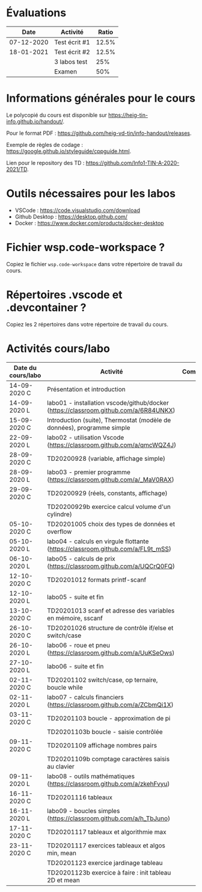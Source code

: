 # Évaluations

| Date | Activité | Ratio |
|---|---|---|
| 07-12-2020 | Test écrit #1 | 12.5% |
| 18-01-2021 | Test écrit #2 | 12.5% |
|   | 3 labos test | 25% |
|   | Examen | 50% |

# Informations générales pour le cours

Le polycopié du cours est disponible sur https://heig-tin-info.github.io/handout/.

Pour le format PDF :  https://github.com/heig-vd-tin/info-handout/releases.

Exemple de règles de codage : https://google.github.io/styleguide/cppguide.html.

Lien pour le repository des TD : https://github.com/Info1-TIN-A-2020-2021/TD.

# Outils nécessaires pour les labos

- VSCode : https://code.visualstudio.com/download
- Github Desktop : https://desktop.github.com/
- Docker : https://www.docker.com/products/docker-desktop

# Fichier wsp.code-workspace ?

Copiez le fichier `wsp.code-workspace` dans votre répertoire de travail du cours.

# Répertoires .vscode et .devcontainer ?

Copiez les 2 répertoires dans votre répertoire de travail du cours.

# Activités cours/labo
| Date du cours/labo | Activité | Commentaire |
|---|---|---|
|14-09-2020 C | Présentation et introduction |  |
|14-09-2020 L | labo01 - installation vscode/github/docker (https://classroom.github.com/a/6R84UNKX) |  |
|15-09-2020 C | Introduction (suite), Thermostat (modèle de données), programme simple |  |
|22-09-2020 L | labo02 - utilisation Vscode (https://classroom.github.com/a/qmcWQZ4J) |  |
|28-09-2020 C | TD20200928 (variable, affichage simple) |  |
|28-09-2020 L | labo03 - premier programme (https://classroom.github.com/a/_MaV0RAX) |  |
|29-09-2020 C | TD20200929 (réels, constants, affichage) |  |
| | TD20200929b exercice calcul volume d'un cylindre) |  |
|05-10-2020 C | TD20201005 choix des types de données et overflow | |
|05-10-2020 L | labo04 - calculs en virgule flottante (https://classroom.github.com/a/FL9t_mSS) |  |
|06-10-2020 L | labo05 - calculs de prix (https://classroom.github.com/a/UQCrQ0FQ) |  |
|12-10-2020 C | TD20201012 formats printf-scanf | |
|12-10-2020 L | labo05 - suite et fin | |
|13-10-2020 C | TD20201013 scanf et adresse des variables en mémoire, sscanf| |
|26-10-2020 C | TD20201026 structure de contrôle if/else  et switch/case | |
|26-10-2020 L | labo06 - roue et pneu (https://classroom.github.com/a/UuKSeOws)| |
|27-10-2020 L | labo06 - suite et fin | |
|02-11-2020 C | TD20201102 switch/case, op ternaire, boucle while | |
|02-11-2020 L | labo07 - calculs financiers (https://classroom.github.com/a/ZCbmQi1X) | |
|03-11-2020 C | TD20201103 boucle - approximation de pi | |
|| TD20201103b boucle - saisie contrôlée | |
|09-11-2020 C | TD20201109 affichage nombres pairs | |
| | TD20201109b comptage caractères saisis au clavier | |
|09-11-2020 L | labo08 - outils mathématiques (https://classroom.github.com/a/zkehFvyu) | |
|16-11-2020 C | TD20201116 tableaux | |
|16-11-2020 L | labo09 - boucles simples (https://classroom.github.com/a/h_TbJuno) | |
|17-11-2020 C | TD20201117 tableaux et algorithmie max | |
|23-11-2020 C | TD20201117 exercices tableaux et algos min, mean | |
| | TD20201123 exercice jardinage tableau | |
| | TD20201123b exercice à faire : init tableau 2D et mean | |

